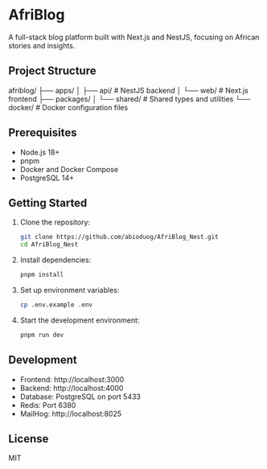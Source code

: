 
# AfriBlog

A full-stack blog platform built with Next.js and NestJS, focusing on African stories and insights.

## Project Structure

afriblog/
├── apps/
│ ├── api/ # NestJS backend
│ └── web/ # Next.js frontend
├── packages/
│ └── shared/ # Shared types and utilities
└── docker/ # Docker configuration files

## Prerequisites

- Node.js 18+
- pnpm
- Docker and Docker Compose
- PostgreSQL 14+

## Getting Started

1. Clone the repository:
   ```bash
   git clone https://github.com/abioduog/AfriBlog_Nest.git
   cd AfriBlog_Nest
   ```

2. Install dependencies:
   ```bash
   pnpm install
   ```

3. Set up environment variables:
   ```bash
   cp .env.example .env
   ```

4. Start the development environment:
   ```bash
   pnpm run dev
   ```

## Development

- Frontend: http://localhost:3000
- Backend: http://localhost:4000
- Database: PostgreSQL on port 5433
- Redis: Port 6380
- MailHog: http://localhost:8025

## License

MIT
